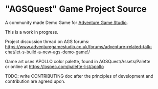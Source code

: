 # "AGSQuest" Game Project Source

A community made Demo Game for [Adventure Game Studio](http://www.adventuregamestudio.co.uk/).

This is a work in progress.

Project discussion thread on AGS forums:<br>
https://www.adventuregamestudio.co.uk/forums/adventure-related-talk-chat/let-s-build-a-new-ags-demo-game!/

Game art uses APOLLO color palette, found in AGSQuest/Assets/Palette<br>
or online at https://lospec.com/palette-list/apollo

TODO: write CONTRIBUTING doc after the principles of development and contribution are agreed upon.
